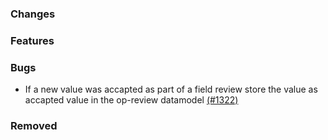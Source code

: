 ### Changes

### Features

### Bugs
- If a new value was accapted as part of a field review store the value as accapted value in the op-review datamodel [(#1322)](https://github.com/OpenEnergyPlatform/oeplatform/pull/1322)

### Removed
